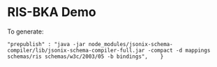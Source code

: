 # RIS-BKA Demo

To generate:

```
"prepublish" : "java -jar node_modules/jsonix-schema-compiler/lib/jsonix-schema-compiler-full.jar -compact -d mappings schemas/ris schemas/w3c/2003/05 -b bindings",	}
```
